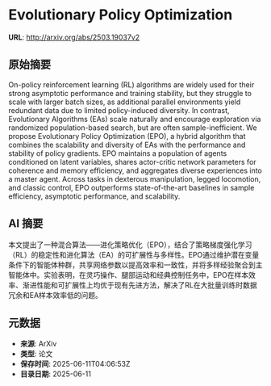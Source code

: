 # Evolutionary Policy Optimization

**URL**: http://arxiv.org/abs/2503.19037v2

## 原始摘要

On-policy reinforcement learning (RL) algorithms are widely used for their
strong asymptotic performance and training stability, but they struggle to
scale with larger batch sizes, as additional parallel environments yield
redundant data due to limited policy-induced diversity. In contrast,
Evolutionary Algorithms (EAs) scale naturally and encourage exploration via
randomized population-based search, but are often sample-inefficient. We
propose Evolutionary Policy Optimization (EPO), a hybrid algorithm that
combines the scalability and diversity of EAs with the performance and
stability of policy gradients. EPO maintains a population of agents conditioned
on latent variables, shares actor-critic network parameters for coherence and
memory efficiency, and aggregates diverse experiences into a master agent.
Across tasks in dexterous manipulation, legged locomotion, and classic control,
EPO outperforms state-of-the-art baselines in sample efficiency, asymptotic
performance, and scalability.


## AI 摘要

本文提出了一种混合算法——进化策略优化（EPO），结合了策略梯度强化学习（RL）的稳定性和进化算法（EA）的可扩展性与多样性。EPO通过维护潜在变量条件下的智能体种群，共享网络参数以提高效率和一致性，并将多样经验聚合到主智能体中。实验表明，在灵巧操作、腿部运动和经典控制任务中，EPO在样本效率、渐进性能和可扩展性上均优于现有先进方法，解决了RL在大批量训练时数据冗余和EA样本效率低的问题。

## 元数据

- **来源**: ArXiv
- **类型**: 论文
- **保存时间**: 2025-06-11T04:06:53Z
- **目录日期**: 2025-06-11
